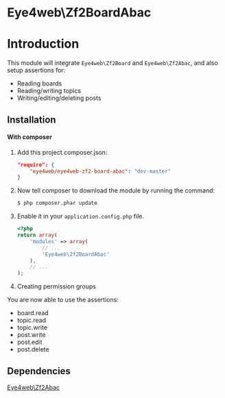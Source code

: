 Eye4web\Zf2BoardAbac
============

Introduction
============

This module will integrate `Eye4web\Zf2Board` and `Eye4web\Zf2Abac`, and also setup assertions for:

* Reading boards
* Reading/writing topics
* Writing/editing/deleting posts

Installation
------------
#### With composer

1. Add this project composer.json:

    ```json
    "require": {
        "eye4web/eye4web-zf2-board-abac": "dev-master"
    }
    ```

2. Now tell composer to download the module by running the command:

    ```bash
    $ php composer.phar update
    ```

3. Enable it in your `application.config.php` file.

    ```php
    <?php
    return array(
        'modules' => array(
            // ...
            'Eye4web\Zf2BoardAbac'
        ),
        // ...
    );
    ```

4. Creating permission groups

You are now able to use the assertions:

* board.read
* topic.read
* topic.write
* post.write
* post.edit
* post.delete

Dependencies
------------

[Eye4web\Zf2Abac](https://github.com/Eye4web/Eye4webZf2Abac)